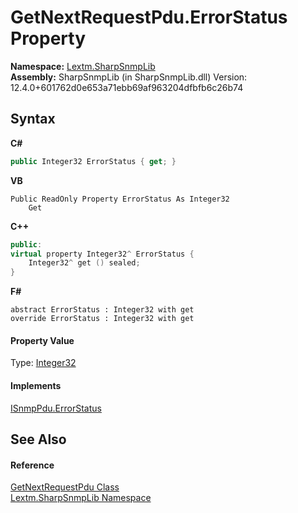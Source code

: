 # GetNextRequestPdu.ErrorStatus Property 
 

**Namespace:**&nbsp;<a href="N_Lextm_SharpSnmpLib">Lextm.SharpSnmpLib</a><br />**Assembly:**&nbsp;SharpSnmpLib (in SharpSnmpLib.dll) Version: 12.4.0+601762d0e653a71ebb69af963204dfbfb6c26b74

## Syntax

**C#**<br />
``` C#
public Integer32 ErrorStatus { get; }
```

**VB**<br />
``` VB
Public ReadOnly Property ErrorStatus As Integer32
	Get
```

**C++**<br />
``` C++
public:
virtual property Integer32^ ErrorStatus {
	Integer32^ get () sealed;
}
```

**F#**<br />
``` F#
abstract ErrorStatus : Integer32 with get
override ErrorStatus : Integer32 with get
```


#### Property Value
Type: <a href="T_Lextm_SharpSnmpLib_Integer32">Integer32</a>

#### Implements
<a href="P_Lextm_SharpSnmpLib_ISnmpPdu_ErrorStatus">ISnmpPdu.ErrorStatus</a><br />

## See Also


#### Reference
<a href="T_Lextm_SharpSnmpLib_GetNextRequestPdu">GetNextRequestPdu Class</a><br /><a href="N_Lextm_SharpSnmpLib">Lextm.SharpSnmpLib Namespace</a><br />